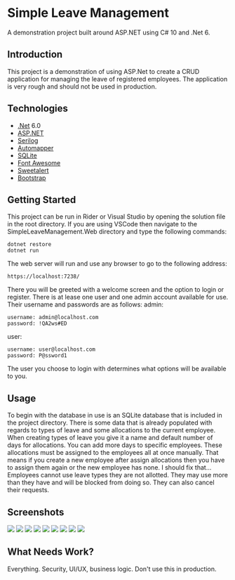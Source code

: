 # Simple Leave Management
A demonstration project built around ASP.NET using C# 10 and .Net 6.
## Introduction
This project is a demonstration of using ASP.Net to create a CRUD application for managing the leave
of registered employees. The application is very rough and should not be used in production.
## Technologies
- [.Net](https://dotnet.microsoft.com/en-us/) 6.0
- [ASP.NET](https://dotnet.microsoft.com/en-us/apps/aspnet)
- [Serilog](https://serilog.net/)
- [Automapper](https://automapper.org/)
- [SQLite](https://www.sqlite.org/index.html)
- [Font Awesome](https://fontawesome.com/)
- [Sweetalert](https://sweetalert2.github.io/)
- [Bootstrap](https://getbootstrap.com/)

## Getting Started
This project can be run in Rider or Visual Studio by opening the solution file in the root directory.
If you are using VSCode then navigate to the SimpleLeaveManagement.Web directory and type the following
commands:
```
dotnet restore
dotnet run
```
The web server will run and use any browser to go to the following address:
```
https://localhost:7238/
```
There you will be greeted with a welcome screen and the option to login or register.
There is at lease one user and one admin account available for use. Their username and passwords are as follows:
admin:
```
username: admin@localhost.com
password: !QA2ws#ED
```
user:
```
username: user@localhost.com
password: P@ssword1
```
The user you choose to login with determines what options will be available to you.
## Usage
To begin with the database in use is an SQLite database that is included in the project directory. There 
is some data that is already populated with regards to types of leave and some allocations to the current employee.
When creating types of leave you give it a name and default number of days for allocations.
You can add more days to specific employees. These allocations must be assigned to the employees all 
at once manually. That means if you create a new employee after assign allocations then you have to 
assign them again or the new employee has none. I should fix that... Employees cannot use leave types they are 
not allotted. They may use more than they have and will be blocked from doing so. They can also cancel their 
requests.
## Screenshots
![](Screenshots/slm_welcome.png)
![](Screenshots/slm_login.png)
![](Screenshots/slm_admin_welcome.png)
![](Screenshots/slm_admin_leavetypes.png)
![](Screenshots/slm_admin_employees.png)
![](Screenshots/slm_admin_requests.png)
![](Screenshots/slm_employee_welcome.png)
![](Screenshots/slm_employee_leaveallocations.png)
![](Screenshots/slm_employee_apply.png)
## What Needs Work?
Everything. Security, UI/UX, business logic. Don't use this in production.